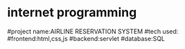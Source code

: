 # internet programming

#project name:AIRLINE RESERVATION SYSTEM
#tech used:
#frontend:html,css,js 
#backend:servlet
#database:SQL


